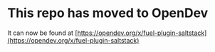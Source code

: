 # This repo has moved to OpenDev

It can now be found at [https://opendev.org/x/fuel-plugin-saltstack](https://opendev.org/x/fuel-plugin-saltstack)
